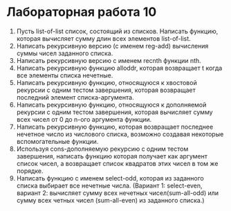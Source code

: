 # Лабораторная работа 10

1. Пусть list-of-list список, состоящий из списков. Написать функцию, которая вычисляет сумму длин всех элементов list-of-list.
2. Написать рекурсивную версию (с именем reg-add) вычисления суммы чисел заданного списка.
3. Написать рекурсивную версию с именем recnth функции nth.
4. Написать рекурсивную функцию alloddr, которая возвращает t когда все элементы списка нечетные.
5. Написать рекурсивную функцию, относящуюся к хвостовой рекурсии с одним тестом завершения, которая возвращает последний элемент списка-аргумента.
6. Написать рекурсивную функцию, относящуюся к дополняемой рекурсии с одним тестом завершения, которая вычисляет сумму всех чисел от 0 до n-ого аргумента функции.
7. Написать рекурсивную функцию, которая возвращает последнее нечетное число из числового списка, возможно создавая некоторые вспомогательные функции.
8. Используя cons-дополняемую рекурсию с одним тестом завершения, написать функцию которая получает как аргумент список чисел, а возвращает список квадратов этих чисел в том же порядке.
9. Написать функцию с именем select-odd, которая из заданного списка выбирает все нечетные числа. (Вариант 1: select-even, вариант 2: вычисляет сумму всех нечетных чисел(sum-all-odd) или сумму всех четных чисел (sum-all-even) из заданного списка.)
